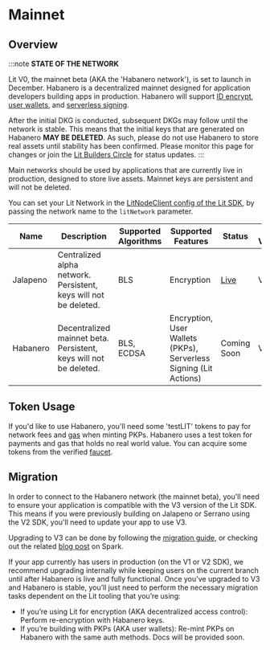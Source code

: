 # Mainnet

## Overview

:::note
**STATE OF THE NETWORK**

Lit V0, the mainnet beta (AKA the 'Habanero network'), is set to launch in December. Habanero is a decentralized mainnet designed for application developers building apps in production. Habanero will support [ID encrypt](../../sdk/access-control/encryption.md), [user wallets](../../sdk/wallets/intro.md), and [serverless signing](../../sdk/serverless-signing/overview.md). 

After the initial DKG is conducted, subsequent DKGs may follow until the network is stable. This means that the initial keys that are generated on Habanero **MAY BE DELETED**. As such, please do not use Habanero to store real assets until stability has been confirmed. Please monitor this page for changes or join the [Lit Builders Circle](https://t.me/+aa73FAF9Vp82ZjJh) for status updates.
:::

Main networks should be used by applications that are currently live in production, designed to store live assets. Mainnet keys are persistent and will not be deleted. 

You can set your Lit Network in the [LitNodeClient config of the Lit SDK](../../sdk/installation.md), by passing the network name to the `litNetwork` parameter.


| Name | Description | Supported Algorithms | Supported Features | Status | SDK Version | Deprecation timeline | Contracts |
| ---- | ----------- | -------------------- | ------------------ | ------ | ----------- | -------------------- | --------------- |
| Jalapeno | Centralized alpha network. Persistent, keys will not be deleted. | BLS | Encryption | [Live](https://jalapeno-status.litprotocol.com/) | V1, V2 | None | n/a |
| Habanero | Decentralized mainnet beta. Persistent, keys will not be deleted. | BLS, ECDSA | Encryption, User Wallets (PKPs), Serverless Signing (Lit Actions) | Coming Soon | V3 | TBD | [habanero](https://github.com/LIT-Protocol/networks/tree/main/habanero) | 

## Token Usage
If you'd like to use Habanero, you'll need some 'testLIT' tokens to pay for network fees and [gas](../rollup.mdx) when minting PKPs. Habanero uses a test token for payments and gas that holds no real world value. You can acquire some tokens from the verified [faucet](https://faucet.litprotocol.com/).

## Migration
In order to connect to the Habanero network (the mainnet beta), you'll need to ensure your application is compatible with the V3 version of the Lit SDK. This means if you were previously building on Jalapeno or Serrano using the V2 SDK, you'll need to update your app to use V3. 

Upgrading to V3 can be done by following the [migration guide](../../migration/overview.md), or checking out the related [blog post](https://spark.litprotocol.com/cayenne-network-release-lit-js-sdk-v3/) on Spark.

If your app currently has users in production (on the V1 or V2 SDK), we recommend upgrading internally while keeping users on the current branch until after Habanero is live and fully functional. Once you've upgraded to V3 and Habanero is stable, you’ll just need to perform the necessary migration tasks dependent on the Lit tooling that you’re using:
- If you’re using Lit for encryption (AKA decentralized access control): Perform re-encryption with Habanero keys.
- If you’re building with PKPs (AKA user wallets): Re-mint PKPs on Habanero with the same auth methods. Docs will be provided soon.
